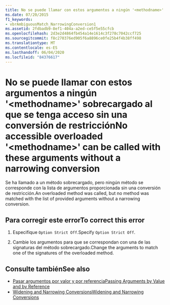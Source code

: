 ```yaml
---
title: No se puede llamar con estos argumentos a ningún '<methodname>' sobrecargado al que se tenga acceso sin una conversión de restricción
ms.date: 07/20/2015
f1_keywords:
- vbrAmbiguousMatch_NarrowingConversion1
ms.assetid: 2fdbadb9-8ef1-404a-a2ed-ce5f5e55cfcb
ms.openlocfilehash: 2d3e2d4864fb454a14e1614c3f278c7042ccf725
ms.sourcegitcommit: f8c270376ed905f6a8896ce0fe25b4f4b38ff498
ms.translationtype: MT
ms.contentlocale: es-ES
ms.lasthandoff: 06/04/2020
ms.locfileid: "84376617"
---
```

# <a name="no-accessible-overloaded-methodname-can-be-called-with-these-arguments-without-a-narrowing-conversion"></a><span data-ttu-id="a28c9-102">No se puede llamar con estos argumentos a ningún '\<methodname>' sobrecargado al que se tenga acceso sin una conversión de restricción</span><span class="sxs-lookup"><span data-stu-id="a28c9-102">No accessible overloaded '\<methodname>' can be called with these arguments without a narrowing conversion</span></span>
<span data-ttu-id="a28c9-103">Se ha llamado a un método sobrecargado, pero ningún método se corresponde con la lista de argumentos proporcionada sin una conversión de restricción.</span><span class="sxs-lookup"><span data-stu-id="a28c9-103">An overloaded method was called, but no method was matched with the list of provided arguments without a narrowing conversion.</span></span>  
  
## <a name="to-correct-this-error"></a><span data-ttu-id="a28c9-104">Para corregir este error</span><span class="sxs-lookup"><span data-stu-id="a28c9-104">To correct this error</span></span>  
  
1. <span data-ttu-id="a28c9-105">Especifique `Option Strict Off`.</span><span class="sxs-lookup"><span data-stu-id="a28c9-105">Specify `Option Strict Off`.</span></span>  
  
2. <span data-ttu-id="a28c9-106">Cambie los argumentos para que se correspondan con una de las signaturas del método sobrecargado.</span><span class="sxs-lookup"><span data-stu-id="a28c9-106">Change the arguments to match one of the signatures of the overloaded method.</span></span>  
  
## <a name="see-also"></a><span data-ttu-id="a28c9-107">Consulte también</span><span class="sxs-lookup"><span data-stu-id="a28c9-107">See also</span></span>

- [<span data-ttu-id="a28c9-108">Pasar argumentos por valor y por referencia</span><span class="sxs-lookup"><span data-stu-id="a28c9-108">Passing Arguments by Value and by Reference</span></span>](../programming-guide/language-features/procedures/passing-arguments-by-value-and-by-reference.md)
- [<span data-ttu-id="a28c9-109">Widening and Narrowing Conversions</span><span class="sxs-lookup"><span data-stu-id="a28c9-109">Widening and Narrowing Conversions</span></span>](../programming-guide/language-features/data-types/widening-and-narrowing-conversions.md)
